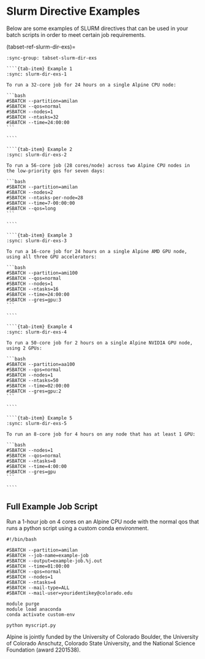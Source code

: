 # Slurm Directive Examples

Below are some examples of SLURM directives that can be used in your batch scripts in order to meet certain job requirements.


(tabset-ref-slurm-dir-exs)=
`````{tab-set}
:sync-group: tabset-slurm-dir-exs

````{tab-item} Example 1
:sync: slurm-dir-exs-1

To run a 32-core job for 24 hours on a single Alpine CPU node:

```bash
#SBATCH --partition=amilan
#SBATCH --qos=normal
#SBATCH --nodes=1
#SBATCH --ntasks=32
#SBATCH --time=24:00:00
```

````

````{tab-item} Example 2
:sync: slurm-dir-exs-2

To run a 56-core job (28 cores/node) across two Alpine CPU nodes in the low-priority qos for seven days:

```bash
#SBATCH --partition=amilan
#SBATCH --nodes=2
#SBATCH --ntasks-per-node=28
#SBATCH --time=7-00:00:00
#SBATCH --qos=long
```

````

````{tab-item} Example 3
:sync: slurm-dir-exs-3

To run a 16-core job for 24 hours on a single Alpine AMD GPU node, using all three GPU accelerators:

```bash
#SBATCH --partition=ami100
#SBATCH --qos=normal
#SBATCH --nodes=1
#SBATCH --ntasks=16
#SBATCH --time=24:00:00
#SBATCH --gres=gpu:3
```

````

````{tab-item} Example 4
:sync: slurm-dir-exs-4

To run a 50-core job for 2 hours on a single Alpine NVIDIA GPU node, using 2 GPUs:

```bash
#SBATCH --partition=aa100
#SBATCH --qos=normal
#SBATCH --nodes=1
#SBATCH --ntasks=50
#SBATCH --time=02:00:00
#SBATCH --gres=gpu:2
```

````

````{tab-item} Example 5
:sync: slurm-dir-exs-5

To run an 8-core job for 4 hours on any node that has at least 1 GPU:

```bash
#SBATCH --nodes=1
#SBATCH --qos=normal
#SBATCH --ntasks=8
#SBATCH --time=4:00:00
#SBATCH --gres=gpu
```

````

`````     

## Full Example Job Script

Run a 1-hour job on 4 cores on an Alpine CPU node with the normal qos that runs a python script using a custom conda environment.

```
#!/bin/bash

#SBATCH --partition=amilan
#SBATCH --job-name=example-job
#SBATCH --output=example-job.%j.out
#SBATCH --time=01:00:00
#SBATCH --qos=normal
#SBATCH --nodes=1
#SBATCH --ntasks=4
#SBATCH --mail-type=ALL
#SBATCH --mail-user=youridentikey@colorado.edu

module purge
module load anaconda
conda activate custom-env

python myscript.py
```

Alpine is jointly funded by the University of Colorado Boulder, the University of Colorado Anschutz, Colorado State University, and the National Science Foundation (award 2201538).

